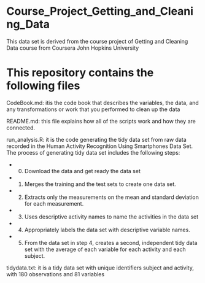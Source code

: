 # Course_Project_Getting_and_Cleaning_Data
This data set is derived from the course project of Getting and Cleaning Data course from Coursera John Hopkins University 
# This repository contains the following files

CodeBook.md: itis the code book that describes the variables, the data, and any transformations or work that you performed to clean up the data

README.md: this file explains how all of the scripts work and how they are connected.

run_analysis.R: it is the code generating the tidy data set from raw data recorded in the Human Activity Recognition Using Smartphones Data Set. The process of generating tidy data set includes the following steps:

- 0. Download the data and get ready the data set
- 1. Merges the training and the test sets to create one data set.
- 2. Extracts only the measurements on the mean and standard deviation for each measurement.
- 3. Uses descriptive activity names to name the activities in the data set
- 4. Appropriately labels the data set with descriptive variable names.
- 5. From the data set in step 4, creates a second, independent tidy data set with the average of each variable for each activity and each subject.

tidydata.txt: it is a tidy data set with unique identifiers subject and activity, with 180 observations and 81 variables 
